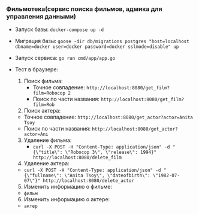 ### Фильмотека(сервис поиска фильмов, адмика для управления данными)

- Запуск базы: `docker-compose up -d`

- Миграция базы: `goose -dir db/migrations postgres "host=localhost dbname=docker user=docker password=docker sslmode=disable" up`

- Запуск сервиса: `go run cmd/app/app.go`

- Тест в браузере:
  1. Поиск фильма:
     - Точное совпадение: `http://localhost:8080/get_film?film=Robocop 2`
     - Поиск по части названия: `http://localhost:8080/get_film?film=Rob`
  2. Поиск актера:
  - Точное совпадение: `http://localhost:8080/get_actor?actor=Anita Tsoy`
  - Поиск по части названия: `http://localhost:8080/get_actor?actor=Ani`
  3. Удаление фильма:
     - `curl -X POST -H "Content-Type: application/json" -d "{\"title\": \"Robocop 3\", \"release\": 1994}" http://localhost:8080/delete_film`
  4. Удаление актера:
  - `curl -X POST -H "Content-Type: application/json" -d "{\"fullname\": \"Anita Tsoy\", \"dateofbirth\": \"1982-07-07\"}" http://localhost:8080/delete_actor`
  5. Изменить информацию о фильме:
  - `фильм`
  6. Изменить информацию о актере:
  - `актер`
